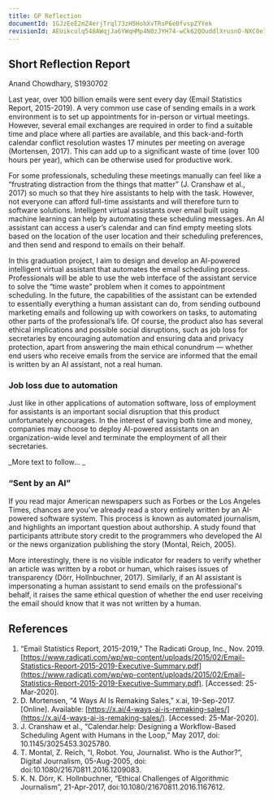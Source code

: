 ```yaml
---
title: GP Reflection
documentId: 1GJzEeE2mZ4erjTrql73zH5HohXvTRsP6e0fvspZYYek
revisionId: AEUikculq548AWqjJa6YWqHMp4N0zJYH74-wCk62QOuddlXrusnO-NXC0e767jYuZ9_YGi25AXZlc72PLxC2gRo
---
```


## Short Reflection Report

Anand Chowdhary, S1930702

Last year, over 100 billion emails were sent every day (Email Statistics Report, 2015-2019). A very common use case of sending emails in a work environment is to set up appointments for in-person or virtual meetings. However, several email exchanges are required in order to find a suitable time and place where all parties are available, and this back-and-forth calendar conflict resolution wastes 17 minutes per meeting on average (Mortensen, 2017). This can add up to a significant waste of time (over 100 hours per year), which can be otherwise used for productive work.

For some professionals, scheduling these meetings manually can feel like a “frustrating distraction from the things that matter” (J. Cranshaw et al., 2017) so much so that they hire assistants to help with the task. However, not everyone can afford full-time assistants and will therefore turn to software solutions. Intelligent virtual assistants over email built using machine learning can help by automating these scheduling messages. An AI assistant can access a user’s calendar and can find empty meeting slots based on the location of the user location and their scheduling preferences, and then send and respond to emails on their behalf.

In this graduation project, I aim to design and develop an AI-powered intelligent virtual assistant that automates the email scheduling process. Professionals will be able to use the web interface of the assistant service to solve the “time waste” problem when it comes to appointment scheduling. In the future, the capabilities of the assistant can be extended to essentially everything a human assistant can do, from sending outbound marketing emails and following up with coworkers on tasks, to automating other parts of the professional’s life. Of course, the product also has several ethical implications and possible social disruptions, such as job loss for secretaries by encouraging automation and ensuring data and privacy protection, apart from answering the main ethical conundrum — whether end users who receive emails from the service are informed that the email is written by an AI assistant, not a real human.

### Job loss due to automation

Just like in other applications of automation software, loss of employment for assistants is an important social disruption that this product unfortunately encourages. In the interest of saving both time and money, companies may choose to deploy AI-powered assistants on an organization-wide level and terminate the employment of all their secretaries.

_More text to follow...
_

### “Sent by an AI”

If you read major American newspapers such as Forbes or the Los Angeles Times, chances are you’ve already read a story entirely written by an AI-powered software system. This process is known as automated journalism, and highlights an important question about authorship. A study found that participants attribute story credit to the programmers who developed the AI or the news organization publishing the story (Montal, Reich, 2005).

More interestingly, there is no visible indicator for readers to verify whether an article was written by a robot or human, which raises issues of transparency (Dörr, Hollnbuchner, 2017). Similarly, if an AI assistant is impersonating a human assistant to send emails on the professional's behalf, it raises the same ethical question of whether the end user receiving the email should know that it was not written by a human.

## References

1. “Email Statistics Report, 2015-2019,” The Radicati Group, Inc., Nov. 2019. [https://www.radicati.com/wp/wp-content/uploads/2015/02/Email-Statistics-Report-2015-2019-Executive-Summary.pdf](https://www.radicati.com/wp/wp-content/uploads/2015/02/Email-Statistics-Report-2015-2019-Executive-Summary.pdf). [Accessed: 25-Mar-2020].
1. D. Mortensen, “4 Ways AI Is Remaking Sales,” x.ai, 19-Sep-2017. [Online]. Available: [https://x.ai/4-ways-ai-is-remaking-sales/](https://x.ai/4-ways-ai-is-remaking-sales/). [Accessed: 25-Mar-2020].
1. J. Cranshaw et al., “Calendar.help: Designing a Workflow-Based Scheduling Agent with Humans in the Loop,” May 2017, doi: 10.1145/3025453.3025780.
1. T. Montal, Z. Reich, “I, Robot. You, Journalist. Who is the Author?”, Digital Journalism, 05-Aug-2005, doi: doi:10.1080/21670811.2016.1209083.
1. K. N. Dörr, K. Hollnbuchner, “Ethical Challenges of Algorithmic Journalism”, 21-Apr-2017, doi:10.1080/21670811.2016.1167612.

